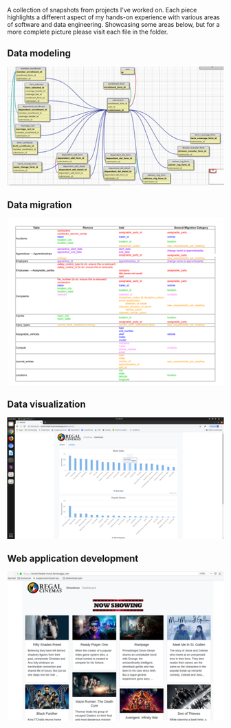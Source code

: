 A collection of snapshots from projects I've worked on. Each piece highlights a different aspect of my hands-on experience with various areas of software and data engineering. Showcasing some areas below, but for a more complete picture please visit each file in the folder.

## Data modeling
![Header Image](db_modeling_employee.png)

## Data migration
![data migration](a_sample_migration_mapping.png)

## Data visualization
![data visualization](movie_theater_app_charts.png)

## Web application development
![web application development](movie_theater_app_showtimes.png)
